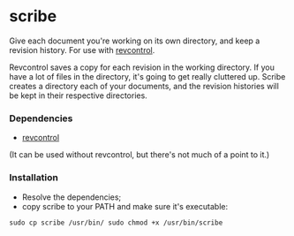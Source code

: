 scribe
======

Give each document you're working on its own directory, and keep a revision history. For use with [revcontrol](https://github.com/Antithesisx/Revcontrol.git).

Revcontrol saves a copy for each revision in the working directory. If you have a lot of files in the directory, it's going to get really cluttered up. Scribe creates a directory each of your documents, and the revision histories will be kept in their respective directories.

### Dependencies
- [revcontrol](https://github.com/Antithesisx/Revcontrol.git)

(It can be used without revcontrol, but there's not much of a point to it.)

### Installation
- Resolve the dependencies;
- copy scribe to your PATH and make sure it's executable:

``
sudo cp scribe /usr/bin/
sudo chmod +x /usr/bin/scribe
``
